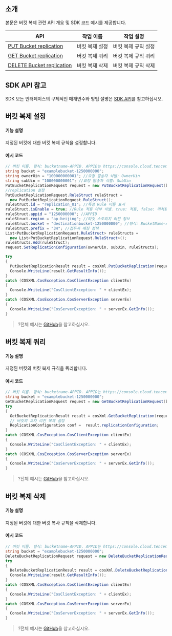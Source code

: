 ## 소개

본문은 버킷 복제 관련 API 개요 및 SDK 코드 예시를 제공합니다.

| API                                                          | 작업 이름         | 작업 설명                   |
| ------------------------------------------------------------ | -------------- | -------------------------- |
| [PUT Bucket replication](https://intl.cloud.tencent.com/document/product/436/19223) | 버킷 복제 설정 | 버킷 복제 규칙 설정 |
| [GET Bucket replication](https://intl.cloud.tencent.com/document/product/436/19222) | 버킷 복제 쿼리 | 버킷 복제 규칙 쿼리 |
| [DELETE Bucket replication](https://intl.cloud.tencent.com/document/product/436/19221) | 버킷 복제 삭제 | 버킷 복제 규칙 삭제 |

## SDK API 참고

SDK 모든 인터페이스의 구체적인 매개변수와 방법 설명은 [SDK API](https://cos-dotnet-sdk-doc-1253960454.file.myqcloud.com/)를 참고하십시오.

## 버킷 복제 설정

#### 기능 설명

지정된 버킷에 대한 버킷 복제 규칙을 설정합니다.

#### 예시 코드

[//]: # (.cssg-snippet-put-bucket-replication)
```cs
// 버킷 이름. 형식: bucketname-APPID. APPID는 https://console.cloud.tencent.com/developer를 참고하십시오.
string bucket = "examplebucket-1250000000";
string ownerUin = "100000000001"; //요청 발송자 식별: OwnerUin
string subUin = "100000000001"; //요청 발송자 식별: SubUin
PutBucketReplicationRequest request = new PutBucketReplicationRequest(bucket);
//replication 설정
PutBucketReplicationRequest.RuleStruct ruleStruct = 
  new PutBucketReplicationRequest.RuleStruct();
ruleStruct.id = "replication_01"; //특정 Rule 이름 표시
ruleStruct.isEnable = true; //Rule 적용 여부 식별. true: 적용, false: 미적용
ruleStruct.appid = "1250000000"; //APPID
ruleStruct.region = "ap-beijing"; //타깃 스토리지 리전 정보
ruleStruct.bucket = "destinationbucket-1250000000"; //형식: BucketName-APPID
ruleStruct.prefix = "34"; //접두사 매칭 정책
List<PutBucketReplicationRequest.RuleStruct> ruleStructs = 
  new List<PutBucketReplicationRequest.RuleStruct>();
ruleStructs.Add(ruleStruct);
request.SetReplicationConfiguration(ownerUin, subUin, ruleStructs);

try
{
  PutBucketReplicationResult result = cosXml.PutBucketReplication(request);
  Console.WriteLine(result.GetResultInfo());
}
catch (COSXML.CosException.CosClientException clientEx)
{
  Console.WriteLine("CosClientException: " + clientEx);
}
catch (COSXML.CosException.CosServerException serverEx)
{
  Console.WriteLine("CosServerException: " + serverEx.GetInfo());
}
```

>?전체 예시는 [GitHub](https://github.com/tencentyun/cos-snippets/tree/master/dotnet/dist/BucketReplication.cs)을 참고하십시오.

## 버킷 복제 쿼리

#### 기능 설명

지정된 버킷의 버킷 복제 규칙을 쿼리합니다.

#### 예시 코드

[//]: # (.cssg-snippet-get-bucket-replication)
```cs
// 버킷 이름. 형식: bucketname-APPID. APPID는 https://console.cloud.tencent.com/developer를 참고하십시오.
string bucket = "examplebucket-1250000000";
GetBucketReplicationRequest request = new GetBucketReplicationRequest(bucket);
try
{
  GetBucketReplicationResult result = cosXml.GetBucketReplication(request);
  // 버킷의 교차 리전 복제 설정
  ReplicationConfiguration conf =  result.replicationConfiguration;
}
catch (COSXML.CosException.CosClientException clientEx)
{
  Console.WriteLine("CosClientException: " + clientEx);
}
catch (COSXML.CosException.CosServerException serverEx)
{
  Console.WriteLine("CosServerException: " + serverEx.GetInfo());
}
```

>?전체 예시는 [GitHub](https://github.com/tencentyun/cos-snippets/tree/master/dotnet/dist/BucketReplication.cs)을 참고하십시오.

## 버킷 복제 삭제

#### 기능 설명

지정된 버킷에 대한 버킷 복사 규칙을 삭제합니다.

#### 예시 코드

[//]: # (.cssg-snippet-delete-bucket-replication)
```cs
// 버킷 이름. 형식: bucketname-APPID. APPID는 https://console.cloud.tencent.com/developer를 참고하십시오.
string bucket = "examplebucket-1250000000";
DeleteBucketReplicationRequest request = new DeleteBucketReplicationRequest(bucket);
try
{
  DeleteBucketReplicationResult result = cosXml.DeleteBucketReplication(request);
  Console.WriteLine(result.GetResultInfo());
}
catch (COSXML.CosException.CosClientException clientEx)
{
  Console.WriteLine("CosClientException: " + clientEx);
}
catch (COSXML.CosException.CosServerException serverEx)
{
  Console.WriteLine("CosServerException: " + serverEx.GetInfo());
}
```

>?전체 예시는 [GitHub](https://github.com/tencentyun/cos-snippets/tree/master/dotnet/dist/BucketReplication.cs)을 참고하십시오.

